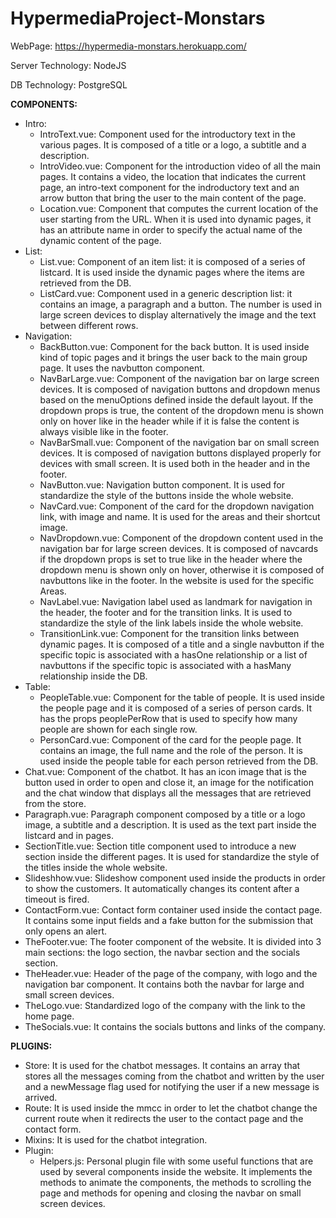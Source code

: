 # HypermediaProject-Monstars

WebPage: https://hypermedia-monstars.herokuapp.com/

Server Technology: NodeJS

DB Technology: PostgreSQL

**COMPONENTS:**
- Intro:
  - IntroText.vue: Component used for the introductory text in the various pages. It is composed of a title or a logo, a subtitle and a description.
  - IntroVideo.vue: Component for the introduction video of all the main pages. It contains a video, the location that indicates the current page, an intro-text component for the indroductory text and an arrow button that bring the user to the main content of the page.
  - Location.vue: Component that computes the current location of the user starting from the URL. When it is used into dynamic pages, it has an attribute name in order to specify the actual name of the dynamic content of the page.
- List:
  - List.vue: Component of an item list: it is composed of a series of listcard. It is used inside the dynamic pages where the items are retrieved from the DB.
  - ListCard.vue: Component used in a generic description list: it contains an image, a paragraph and a button. The number is used in large screen devices to display alternatively the image and the text between different rows.
- Navigation:
  - BackButton.vue: Component for the back button. It is used inside kind of topic pages and it brings the user back to the main group page. It uses the navbutton component.
  - NavBarLarge.vue: Component of the navigation bar on large screen devices. It is composed of navigation buttons and dropdown menus based on the menuOptions defined inside the default layout. If the dropdown props is true, the content of the dropdown menu is shown only on hover like in the header while if it is false the content is always visible like in the footer.
  - NavBarSmall.vue: Component of the navigation bar on small screen devices. It is composed of navigation buttons displayed properly for devices with small screen. It is used both in the header and in the footer.
  - NavButton.vue: Navigation button component. It is used for standardize the style of the buttons inside the whole website.
  - NavCard.vue: Component of the card for the dropdown navigation link, with image and name. It is used for the areas and their shortcut image.
  - NavDropdown.vue: Component of the dropdown content used in the navigation bar for large screen devices. It is composed of navcards if the dropdown props is set to true like in the header where the dropdown menu is shown only on hover, otherwise it is composed of navbuttons like in the footer. In the website is used for the specific Areas.
  - NavLabel.vue: Navigation label used as landmark for navigation in the header, the footer and for the transition links. It is used to standardize the style of the link labels inside the whole website.
  - TransitionLink.vue: Component for the transition links between dynamic pages. It is composed of a title and a single navbutton if the specific topic is associated with a hasOne relationship or a list of navbuttons if the specific topic is associated with a hasMany relationship inside the DB.
- Table:
  - PeopleTable.vue: Component for the table of people. It is used inside the people page and it is composed of a series of person cards. It has the props peoplePerRow that is used to specify how many people are shown for each single row.
  - PersonCard.vue: Component of the card for the people page. It contains an image, the full name and the role of the person. It is used inside the people table for each person retrieved from the DB.
- Chat.vue: Component of the chatbot. It has an icon image that is the button used in order to open and close it, an image for the notification and the chat window that displays all the messages that are retrieved from the store.
- Paragraph.vue: Paragraph component composed by a title or a logo image, a subtitle and a description. It is used as the text part inside the listcard and in pages.
- SectionTitle.vue: Section title component used to introduce a new section inside the different pages. It is used for standardize the style of the titles inside the whole website.
- Slideshhow.vue: Slideshow component used inside the products in order to show the customers. It automatically changes its content after a timeout is fired.
- ContactForm.vue: Contact form container used inside the contact page. It contains some input fields and a fake button for the submission that only opens an alert.
- TheFooter.vue: The footer component of the website. It is divided into 3 main sections: the logo section, the navbar section and the socials section.
- TheHeader.vue: Header of the page of the company, with logo and the navigation bar component. It contains both the navbar for large and small screen devices.
- TheLogo.vue: Standardized logo of the company with the link to the home page.
- TheSocials.vue: It contains the socials buttons and links of the company.


**PLUGINS:**
- Store: It is used for the chatbot messages. It contains an array that stores all the messages coming from the chatbot and written by the user and a newMessage flag used for notifying the user if a new message is arrived.
- Route: It is used inside the mmcc in order to let the chatbot change the current route when it redirects the user to the contact page and the contact form.
- Mixins: It is used for the chatbot integration.
- Plugin:
  - Helpers.js: Personal plugin file with some useful functions that are used by several components inside the website. It implements the methods to animate the components, the methods to scrolling the page and methods for opening and closing the navbar on small screen devices.
